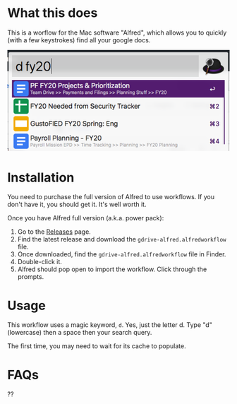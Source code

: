 # What this does

This is a worflow for the Mac software "Alfred", which allows you to quickly (with a few keystrokes) find all your google docs. 

![Screenshot](screenshot.png "Screenshot")

# Installation

You need to purchase the full version of Alfred to use workflows. If you don't have it, you should get it. It's well worth it.

Once you have Alfred full version (a.k.a. power pack):

1. Go to the [Releases](https://github.com/Decker87/gdrive-alfred/releases) page.
1. Find the latest release and download the `gdrive-alfred.alfredworkflow` file.
1. Once downloaded, find the `gdrive-alfred.alfredworkflow` file in Finder.
1. Double-click it.
1. Alfred should pop open to import the workflow. Click through the prompts.

# Usage

This workflow uses a magic keyword, `d`. Yes, just the letter d. Type "d" (lowercase) then a space then your search query.

The first time, you may need to wait for its cache to populate.

# FAQs

??
